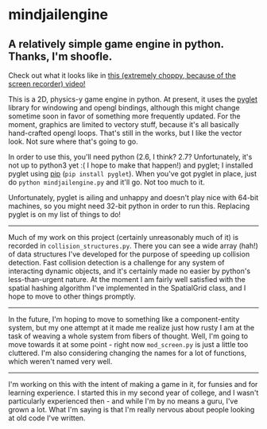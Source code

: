 mindjailengine
==============

A relatively simple game engine in python. Thanks, I'm shoofle.
---------------------------------------------------------------

Check out what it looks like in [this (extremely choppy, because of the screen recorder) video!](http://youtu.be/-OvUgrvlsug)

This is a 2D, physics-y game engine in python. At present, it uses the [pyglet](http://www.pyglet.org/) library for windowing and opengl bindings, although this might change sometime soon in favor of something more frequently updated. For the moment, graphics are limited to vectory stuff, because it's all basically hand-crafted opengl loops. That's still in the works, but I like the vector look. Not sure where that's going to go.

In order to use this, you'll need python (2.6, I think? 2.7? Unfortunately, it's not up to python3 yet :( I hope to make that happen!) and pyglet; I installed pyglet using [pip](https://pypi.python.org/pypi/pip) (`pip install pyglet`). When you've got pyglet in place, just do `python mindjailengine.py` and it'll go. Not too much to it.

Unfortunately, pyglet is ailing and unhappy and doesn't play nice with 64-bit machines, so you might need 32-bit python in order to run this. Replacing pyglet is on my list of things to do!

--------

Much of my work on this project (certainly unreasonably much of it) is recorded in `collision_structures.py`. There you can see a wide array (hah!) of data structures I've developed for the purpose of speeding up collision detection. Fast collision detection is a challenge for any system of interacting dynamic objects, and it's certainly made no easier by python's less-than-urgent nature. At the moment I am fairly well satisfied with the spatial hashing algorithm I've implemented in the SpatialGrid class, and I hope to move to other things promptly.

--------

In the future, I'm hoping to move to something like a component-entity system, but my one attempt at it made me realize just how rusty I am at the task of weaving a whole system from fibers of thought. Well, I'm going to move towards it at some point - right now `mod_screen.py` is just a little too cluttered. I'm also considering changing the names for a lot of functions, which weren't named very well.

--------

I'm working on this with the intent of making a game in it, for funsies and for learning experience. I started this in my second year of college, and I wasn't particularly experienced then - and while I'm by no means a guru, I've grown a lot. What I'm saying is that I'm really nervous about people looking at old code I've written.


